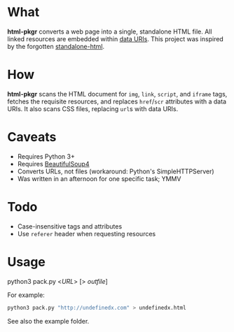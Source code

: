# What

**html-pkgr** converts a web page into a single, standalone HTML file. All linked resources are embedded within [data URIs](https://en.wikipedia.org/wiki/Data_URI_scheme). This project was inspired by the forgotten [standalone-html](https://github.com/jgm/standalone-html).

# How

**html-pkgr** scans the HTML document for `img`, `link`, `script`, and `iframe` tags, fetches the requisite resources, and replaces `href`/`scr` attributes with a data URIs. It also scans CSS files, replacing `url`s with data URIs.

# Caveats

 - Requires Python 3+
 - Requires [BeautifulSoup4](https://pypi.python.org/pypi/beautifulsoup4)
 - Converts URLs, not files (workaround: Python's SimpleHTTPServer)
 - Was written in an afternoon for one specific task; YMMV

# Todo

 - Case-insensitive tags and attributes
 - Use `referer` header when requesting resources

# Usage

python3 pack.py &lt;*URL*&gt; [&gt; *outfile*]

For example:
````bash
python3 pack.py "http://undefinedx.com" > undefinedx.html
````

See also the example folder.
